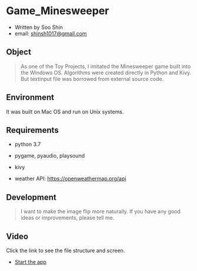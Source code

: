 # Game_Minesweeper

- Written by Soo Shin
- email: shinsh1017@gmail.com

## Object

> As one of the Toy Projects, I imitated the Minesweeper game built into the Windows OS.
> Algorithms were created directly in Python and Kivy.
> But textinput file was borrowed from external source code.

## Environment

It was built on Mac OS and run on Unix systems.

## Requirements

- python 3.7
- pygame, pyaudio, playsound 

- kivy

- weather API: https://openweathermap.org/api


## Development

> I want to make the image flip more naturally.
> If you have any good ideas or improvements, please tell me.

## Video
Click the link to see the file structure and screen.

* [Start the app](https://youtu.be/3BtA_apJ00k)
